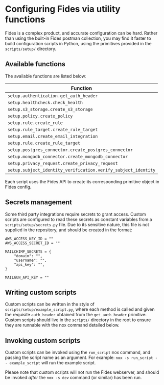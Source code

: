 # Configuring Fides via utility functions

Fides is a complex product, and accurate configuration can be hard. Rather than using the built-in Fides postman collection, you may find it faster to build configuration scripts in Python, using the primitives provided in the `scripts/setup/` directory.


## Available functions

The available functions are listed below:

| Function |
|----------|
| `setup.authentication.get_auth_header` |
| `setup.healthcheck.check_health` |
| `setup.s3_storage.create_s3_storage` |
| `setup.policy.create_policy` |
| `setup.rule.create_rule` |
| `setup.rule_target.create_rule_target` |
| `setup.email.create_email_integration` |
| `setup.rule.create_rule_target` |
| `setup.postgres_connector.create_postgres_connector` |
| `setup.mongodb_connector.create_mongodb_connector` |
| `setup.privacy_request.create_privacy_request` |
| `setup.subject_identity_verification.verify_subject_identity` |


Each script uses the Fides API to create its corresponding primitive object in Fides config.


## Secrets management

Some third party integrations require secrets to grant access. Custom scripts are configured to read these secrets as constant variables from a `scripts/setup/secrets.py` file. Due to its sensitive nature, this file is not supplied in the repository, and should be created in the format:

```
AWS_ACCESS_KEY_ID = ""
AWS_ACCESS_SECRET_ID = ""

MAILCHIMP_SECRETS = {
    "domain": "",
    "username": "",
    "api_key": "",
}

MAILGUN_API_KEY = ""
```


## Writing custom scripts

Custom scripts can be written in the style of `scripts/setup/example_script.py`, where each method is called and given the requisite `auth_header` obtained from the `get_auth_header` primitive. Custom scripts should live in the `scripts/` directory in the root to ensure they are runnable with the nox command detailed below.


## Invoking custom scripts

Custom scripts can be invoked using the `run_script` nox command, and passing the script name as an argument. For example: `nox -s run_script -- example_script` will run the example script.

Please note that custom scripts will not run the Fides webserver, and should be invoked _after_ the `nox -s dev` command (or similar) has been run.